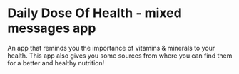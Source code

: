 # Daily Dose Of Health - mixed messages app

An app that reminds you the importance of vitamins & minerals to your health. This app also gives you some sources from where you can find them for a better and healthy nutrition! 
